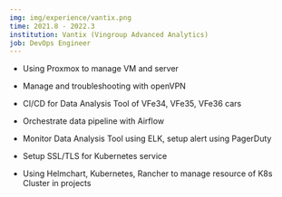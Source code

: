 ```yaml
---
img: img/experience/vantix.png
time: 2021.8 - 2022.3
institution: Vantix (Vingroup Advanced Analytics)
job: DevOps Engineer
---
```


- Using Proxmox to manage VM and server

- Manage and troubleshooting with openVPN
  
- CI/CD for Data Analysis Tool of VFe34, VFe35, VFe36 cars
  
- Orchestrate data pipeline with Airflow
  
- Monitor Data Analysis Tool using ELK, setup alert using PagerDuty
  
- Setup SSL/TLS for Kubernetes service
  
- Using Helmchart, Kubernetes, Rancher to manage resource of K8s Cluster in projects